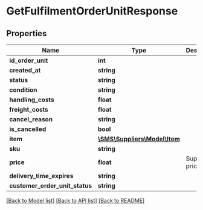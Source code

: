 # GetFulfilmentOrderUnitResponse

## Properties
Name | Type | Description | Notes
------------ | ------------- | ------------- | -------------
**id_order_unit** | **int** |  | 
**created_at** | **string** |  | 
**status** | **string** |  | 
**condition** | **string** |  | 
**handling_costs** | **float** |  | [optional] 
**freight_costs** | **float** |  | [optional] 
**cancel_reason** | **string** |  | 
**is_cancelled** | **bool** |  | 
**item** | [**\SMS\Suppliers\Model\Item**](Item.md) |  | 
**sku** | **string** |  | 
**price** | **float** | Supplier price | 
**delivery_time_expires** | **string** |  | 
**customer_order_unit_status** | **string** |  | [optional] 

[[Back to Model list]](../README.md#documentation-for-models) [[Back to API list]](../README.md#documentation-for-api-endpoints) [[Back to README]](../README.md)


